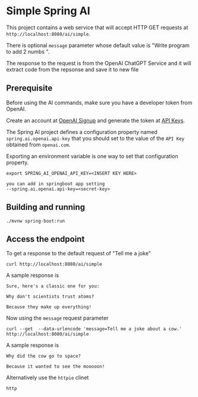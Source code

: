 # Simple Spring AI

This project contains a web service that will accept HTTP GET requests at
`http://localhost:8080/ai/simple`.

There is optional `message` parameter whose default value is "Write program to add 2 numbs ".

The response to the request is from the OpenAI ChatGPT Service
and it will extract code from the repsonse and save it to new file 

## Prerequisite

Before using the AI commands, make sure you have a developer token from OpenAI.

Create an account at [OpenAI Signup](https://platform.openai.com/signup) and generate the token at [API Keys](https://platform.openai.com/account/api-keys).

The Spring AI project defines a configuration property named `spring.ai.openai.api-key` that you should set to the value of the `API Key` obtained from `openai.com`.

Exporting an environment variable is one way to set that configuration property.
```shell
export SPRING_AI_OPENAI_API_KEY=<INSERT KEY HERE>
```
```
you can add in springboot app setting
--spring.ai.openai.api-key=<secret-key>
```
## Building and running

```
./mvnw spring-boot:run
```

## Access the endpoint

To get a response to the default request of "Tell me a joke"

```shell 
curl http://localhost:8080/ai/simple
```

A sample response is 

```text
Sure, here's a classic one for you:

Why don't scientists trust atoms?

Because they make up everything!
```

Now using the `message` request parameter
```shell
curl --get  --data-urlencode 'message=Tell me a joke about a cow.' http://localhost:8080/ai/simple 
```

A sample response is

```text
Why did the cow go to space?

Because it wanted to see the mooooon!
```

Alternatively use the `httpie` clinet
```shell
http 
```
